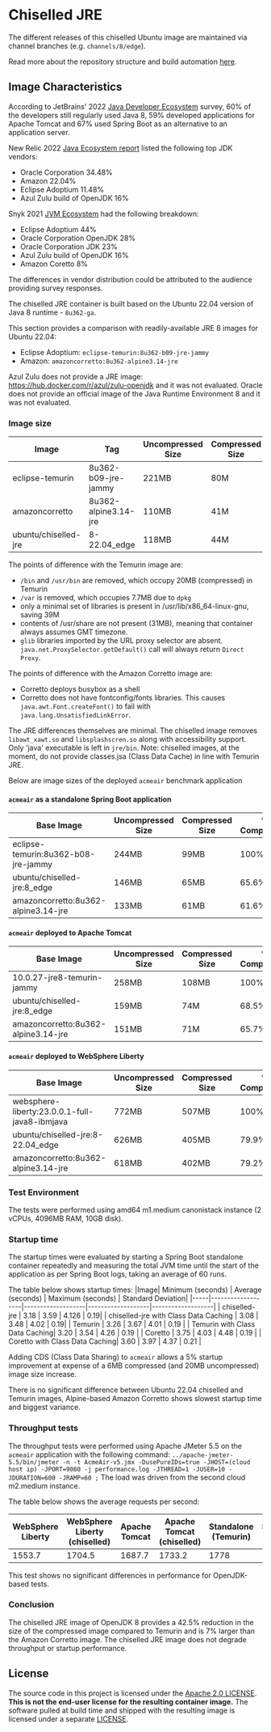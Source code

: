 # Chiselled JRE

The different releases of this chiselled Ubuntu image are maintained via
channel branches (e.g. `channels/8/edge`).

Read more about the repository structure and build automation [here](<https://github.com/ubuntu-rocks/.github/blob/main/profile/README.md#-joining-the-ubuntu-rocks-project>).


## Image Characteristics

According to JetBrains' 2022 [Java Developer Ecosystem](https://www.jetbrains.com/lp/devecosystem-2022/java/) survey, 60% of the developers still regularly used Java 8, 59% developed applications for Apache Tomcat and 67% used Spring Boot as an alternative to an application server.

New Relic 2022 [Java Ecosystem report](https://newrelic.com/resources/report/2022-state-of-java-ecosystem) listed the following top JDK vendors:
 - Oracle Corporation 34.48%
 - Amazon 22.04%
 - Eclipse Adoptium 11.48%
 - Azul Zulu build of OpenJDK 16%

Snyk 2021 [JVM Ecosystem](https://snyk.io/jvm-ecosystem-report-2021/) had the following breakdown:
 - Eclipse Adoptium 44%
 - Oracle Corporation OpenJDK 28%
 - Oracle Corporation JDK 23%
 - Azul Zulu build of OpenJDK 16%
 - Amazon Coretto 8%

The differences in vendor distribution could be attributed to the audience providing survey responses.

The chiselled JRE container is built based on the Ubuntu 22.04 version of Java 8 runtime - `8u362-ga`.

This section provides a comparison with readily-available JRE 8 images for Ubuntu 22.04:
 - Eclipse Adoptium: `eclipse-temurin:8u362-b09-jre-jammy`
 - Amazon: `amazoncorretto:8u362-alpine3.14-jre`

Azul Zulu does not provide a JRE image: https://hub.docker.com/r/azul/zulu-openjdk and it was not evaluated.
Oracle does not provide an official image of the Java Runtime Environment 8 and it was not evaluated.

### Image size

|Image|Tag|Uncompressed Size| Compressed Size| % Compressed |
|-----|---|----| ----------------------------| -------------|
| eclipse-temurin|8u362-b09-jre-jammy|221MB|80M| 100% |
| amazoncorretto| 8u362-alpine3.14-jre| 110MB | 41M| 51.3% |
| ubuntu/chiselled-jre|8-22.04_edge| 118MB |44M | 55% |

The points of difference with the Temurin image are:
- `/bin` and `/usr/bin` are removed, which occupy 20MB (compressed) in Temurin
- `/var` is removed, which occupies 7.7MB due to `dpkg`
- only a minimal set of libraries is present in /usr/lib/x86_64-linux-gnu, saving 39M
- contents of /usr/share are not present (31MB), meaning that container always assumes GMT timezone.
- `glib` libraries imported by the URL proxy selector are absent. `java.net.ProxySelector.getDefault()` call will always return `Direct Proxy`.

The points of difference with the Amazon Corretto image are:
 - Corretto deploys busybox as a shell
 - Corretto does not have fontconfig/fonts libraries. This causes `java.awt.Font.createFont()` to fail with `java.lang.UnsatisfiedLinkError`.

The JRE differences themselves are minimal. The chiselled image removes `libawt_xawt.so` and `libsplashscren.so` along with accessibility support. Only 'java' executable is left in `jre/bin`.
Note: chiselled images, at the moment, do not provide classes.jsa (Class Data Cache) in line with Temurin JRE.

Below are image sizes of the deployed `acmeair` benchmark application
#### `acmeair` as a standalone Spring Boot application
|Base Image|Uncompressed Size| Compressed Size| % Compressed |
|---|----| ----------------------------|----|
| eclipse-temurin:8u362-b08-jre-jammy | 244MB | 99MB |  100% |
| ubuntu/chiselled-jre:8_edge | 146MB | 65MB| 65.6% |
| amazoncorretto:8u362-alpine3.14-jre | 133MB | 61MB| 61.6% |

#### `acmeair` deployed to Apache Tomcat
|Base Image|Uncompressed Size| Compressed Size| % Compressed |
|---|----| ----------------------------|----------|
| 10.0.27-jre8-temurin-jammy | 258MB | 108MB | 100% |
| ubuntu/chiselled-jre:8_edge | 159MB | 74M | 68.5% |
| amazoncorretto:8u362-alpine3.14-jre | 151MB | 71M | 65.7% |

#### `acmeair` deployed to WebSphere Liberty
|Base Image|Uncompressed Size| Compressed Size|% Compressed |
|---|----| ----------------------------|---|
| websphere-liberty:23.0.0.1-full-java8-ibmjava| 772MB| 507MB| 100% |
| ubuntu/chiselled-jre:8-22.04_edge | 626MB | 405MB | 79.9% |
| amazoncorretto:8u362-alpine3.14-jre | 618MB | 402MB | 79.2% |

### Test Environment

The tests were performed using amd64 m1.medium canonistack instance (2 vCPUs, 4096MB RAM, 10GB disk).

### Startup time

The startup times were evaluated by starting a Spring Boot standalone container repeatedly and measuring the total JVM time until the start of the application as per Spring Boot logs, taking an average of 60 runs.

The table below shows startup times:
|Image| Minimum (seconds) | Average (seconds) | Maximum (seconds) | Standard Deviation|
|-----|-------------------|-------------------|-------------------|-------------------|
| chiselled-jre | 3.18 | 3.59 | 4.126 | 0.19|
| chiselled-jre with Class Data Caching | 3.08 | 3.48 | 4.02 | 0.19|
| Temurin | 3.26 | 3.67 | 4.01 | 0.19 |
| Temurin with Class Data Caching| 3.20 | 3.54 | 4.26 | 0.19 |
| Coretto | 3.75 | 4.03 | 4.48 | 0.19 |
| Coretto with Class Data Caching| 3.60 | 3.97 | 4.37 | 0.21 |

Adding CDS (Class Data Sharing) to `acmeair` allows a 5% startup improvement at expense of a 6MB compressed (and 20MB uncompressed) image size increase.

There is no significant difference between Ubuntu 22.04 chiselled and Temurin images, Alpine-based Amazon Corretto shows slowest startup time and biggest variance.

### Throughput tests

The throughput tests were performed using Apache JMeter 5.5 on the `acmeair` application with the following command: ``../apache-jmeter-5.5/bin/jmeter -n -t AcmeAir-v5.jmx -DusePureIDs=true -JHOST=(cloud host ip) -JPORT=9080 -j performance.log -JTHREAD=1 -JUSER=10 -JDURATION=600 -JRAMP=60 ;`` The load was driven from the second cloud m2.medium instance.

The table below shows the average requests per second:

| WebSphere Liberty | WebSphere Liberty (chiselled) | Apache Tomcat | Apache Tomcat (chiselled) | Standalone (Temurin) | Standalone (chiselled) |  Standalone (corretto) |
|-------------------|-------------------------------|---------------|-------------|---------|--------| ---|
| 1553.7 | 1704.5 | 1687.7 | 1733.2 | 1778 | 1773.6 | 1798 |

This test shows no significant differences in performance for OpenJDK-based tests.

### Conclusion

The chiselled JRE image of OpenJDK 8 provides a 42.5% reduction in the size of the compressed image compared to Temurin and is 7% larger than the Amazon Corretto image.
The chiselled JRE image does not degrade throughput or startup performance.

## License

The source code in this project is licensed under the [Apache 2.0 LICENSE](./LICENSE).
**This is not the end-user license for the resulting container image.**
The software pulled at build time and shipped with the resulting image is licensed under a separate [LICENSE](./chiselled-jre/LICENSE).